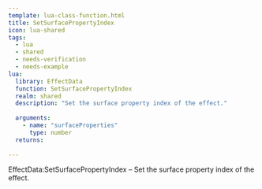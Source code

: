 ```yaml
---
template: lua-class-function.html
title: SetSurfacePropertyIndex
icon: lua-shared
tags:
  - lua
  - shared
  - needs-verification
  - needs-example
lua:
  library: EffectData
  function: SetSurfacePropertyIndex
  realm: shared
  description: "Set the surface property index of the effect."
  
  arguments:
    - name: "surfaceProperties"
      type: number
  returns:
    
---
```


<div class="lua__search__keywords">
EffectData:SetSurfacePropertyIndex &#x2013; Set the surface property index of the effect.
</div>
